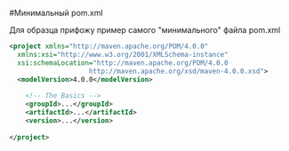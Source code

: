 #Минимальный pom.xml

Для образца прифожу пример самого "минимального" файла pom.xml

```xml
<project xmlns="http://maven.apache.org/POM/4.0.0"
  xmlns:xsi="http://www.w3.org/2001/XMLSchema-instance"
  xsi:schemaLocation="http://maven.apache.org/POM/4.0.0
                    http://maven.apache.org/xsd/maven-4.0.0.xsd">
  <modelVersion>4.0.0</modelVersion>
  
    <!-- The Basics --> 
    <groupId>...</groupId>
    <artifactId>...</artifactId>
    <version>...</version>
    
</project>


